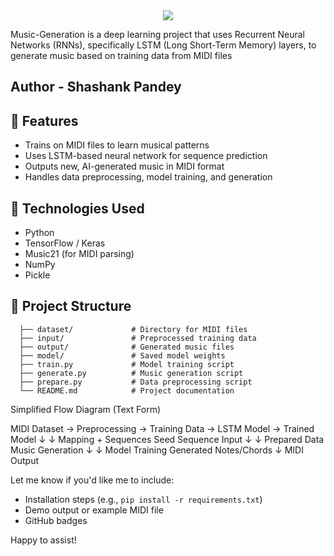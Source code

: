 <div align="center">
  <img src="https://capsule-render.vercel.app/api?type=waving&color=gradient&height=200&section=header&text=Music-Generation%&fontSize=70&fontAlignY=35&animation=fadeIn" /> 
     
</div>

Music-Generation is a deep learning project that uses Recurrent Neural Networks (RNNs), specifically LSTM (Long Short-Term Memory) layers, to generate music based on training data from MIDI files 

## Author - Shashank Pandey


## 📌 Features

- Trains on MIDI files to learn musical patterns
- Uses LSTM-based neural network for sequence prediction
- Outputs new, AI-generated music in MIDI format
- Handles data preprocessing, model training, and generation

## 🚀 Technologies Used

- Python
- TensorFlow / Keras
- Music21 (for MIDI parsing)
- NumPy
- Pickle

## 📂 Project Structure

```
  ├── dataset/             # Directory for MIDI files
  ├── input/               # Preprocessed training data
  ├── output/              # Generated music files
  ├── model/               # Saved model weights
  ├── train.py             # Model training script
  ├── generate.py          # Music generation script
  ├── prepare.py           # Data preprocessing script
  └── README.md            # Project documentation

```
Simplified Flow Diagram (Text Form)

MIDI Dataset → Preprocessing → Training Data → LSTM Model → Trained Model
      ↓                                                   ↓
   Mapping + Sequences                          Seed Sequence Input
      ↓                                                   ↓
   Prepared Data                                Music Generation
      ↓                                                   ↓
   Model Training                            Generated Notes/Chords
                                                           ↓
                                                     MIDI Output


Let me know if you'd like me to include:
- Installation steps (e.g., `pip install -r requirements.txt`)
- Demo output or example MIDI file
- GitHub badges

Happy to assist!



